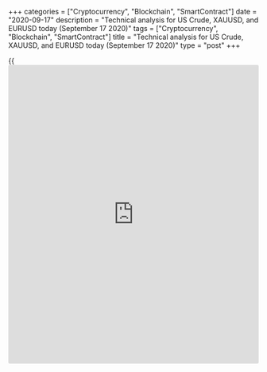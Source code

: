 +++
categories = ["Cryptocurrency", "Blockchain", "SmartContract"]
date = "2020-09-17"
description = "Technical analysis for US Crude, XAUUSD, and EURUSD today (September 17 2020)"
tags = ["Cryptocurrency", "Blockchain", "SmartContract"]
title = "Technical analysis for US Crude, XAUUSD, and EURUSD today (September 17 2020)"
type = "post"
+++

{{<iframe id="large-banner" src="https://www.bounty.group/#slide=28.0" width="100%" height="600" scrolling="no" style="border: 0px solid rgb(216, 221, 230); border-radius: 3px;">}}

2020-09-17

2020-09-17

Short-term forecast for oil, gold, and EURUSD for 17.09.2020Alex
Rodionov

I welcome my colleagues! I have made a price forecast for US Crude,
XAUUSD, and EURUSD using a combination of margin zones methodology and
technical analysis. Based on the market analysis, I suggest entry
signals for day traders.

The gold price hasn’t broken out the resistance level. The dollar has
been up in all pairs amid yesterday’s [news](https://www.letsplayfx.com/blog/forex-news-website/). EURUSD bears are trying to
break out the key support of the middle-term uptrend [1.1811 – 1.1791].
If the US session closes the euro-dollar below the support today, the
trend will turn down.

The article covers the following subjects:

## Oil price forecast for today: USCrude analysis

It is still relevant to enter oil purchases according to the pattern in
the medium-term chart. The middle-term oil trend is up. The target is
the high of August.

If the price breaks out the trend key support [37.34 – 36.72], we shall
sell oil with the target at the lower Target Zone 2 [31.14 — 30.52].

The oil short-term trend has turned up. Yesterday, the US session close
the price above Intermediary Zone [39.44 – 39.13]. Starting from today,
we enter buy trades with the target at the upper Target Zone [42.85 –
42.23].

I recommend entering long trades in the zone between Additional Zone and
Intermediary Zone. This is the price zone of [38.77 - 36.91]. To enter
buy trades, we need a corresponding pattern.

It is not yet relevant to sell oil.

### [USCrude ][1]trading ideas for today:

Buy according to the pattern in the zone of [38.77 - 36.91]. TakeProfit:
Target Zone [42.85 - 42.23]. StopLoss: according to the pattern rules.

* * *

## Gold price forecast for today: XAUUSD analysis

The gold price hasn’t broken out the resistance level today. The dollar
has strengthened amid yesterday’s [news](https://www.letsplayfx.com/blog/forex-news-website/). As a result, gold is falling. I
suggest entering holding the middle-term sell trades and entering new
ones at the current levels with the target at the levels of 1902.9,
1862.3.

Gold buyers haven’t consolidated the price above the key resistance of
the short-term downtrend. The resistance is in the zone [1957.7 –
1953.0]. None of the US session closed the price above the zone, as you
can see from the chart. So, the short-term downtrend continues.

Today, the gold price chart has drawn a double top pattern to sell. I
recommend entering short trades according to this pattern. There will
hardly be a deep correction up, as there is a sell signal in the medium-
term gold price chart.

The sell target is Target Zone [1899.4 – 1890.1]. It is not relevant to
buy gold now.

### [XAUUSD][2] trading ideas for today:

Sell according to the pattern in Intermediary Zone [1957.7 - 1953.0].
TakeProfit: Target Zone [1899.4 - 1890.1]. StopLoss: according to the
pattern rules.

* * *

## Euro/Dollar forecast for today: EURUSD analysis

EURUSD bears are trying to break out the key support of the middle-term
uptrend [1.1811 – 1.1791]. If the US session closes the euro-dollar
below the support, the trend will turn down. Starting from tomorrow, we
shall sell the euro with a target at Target Zone 2 [1.1611 — 1.1591].

It is clear from the hourly chart that the short-term trend has turned
down. The price has broken out the trend key support [1.1817 – 1.1807].
The 1-2-3 buy pattern didn’t work out yesterday.

Now, we shall enter sell trades with the target at the lower Target Zone
[1.1717 – 1.1697]. I recommend entering sell trades on the correction up
to [1.1847 – 1.1807]. A stop loss for sell positions should be above
1.1847, at a sufficient distance.

It is not yet relevant to buy the euro-dollar.

### [EURUSD][3] trading ideas for today:

Sell in the zone of [1.1847 - 1.1807]. TakeProfit: Target Zone [1.1717 -
1.1697]. StopLoss: 1.1869.

> IZ - Intermediary Zone: responsible for the price momentum reversing

>

> TZ - Target Zone: a zone that is 75% likely to be reached after IZ
breakout.

>

> GZ - Gold Zone: zone in the medium-term momentum.

>

> All zones are calculated based on the average [daily](https://www.fintecher.org/2020/03/03/forex-trading-daily-strategy/) price of the
instrument and margin requirements of the futures.

* * *

P.S. Did you like my article? Share it in social networks: it will be
the best “thank you" :)

Ask me questions and comment below. I’ll be glad to answer your
questions and give necessary explanations.

 **Useful links:**

  * I recommend trying to trade with a reliable broker [here][4]. The system allows you to trade by yourself or copy successful traders from all across the globe.
  * Use my promo-code BLOG for getting deposit bonus 50% on LiteForex platform. Just enter this code in the appropriate field while [depositing][5] your trading account.
  * Telegram channel with high-quality analytics, Forex reviews, training articles, and other useful things for traders <t.me/liteforex>

## Price chart of XAUUSD in real time mode

The content of this article reflects the author’s opinion and does not
necessarily reflect the official position of LiteForex. The material
published on this page is provided for informational purposes only and
should not be considered as the provision of investment advice for the
purposes of Directive 2004/39/EC.

Rate this article:

{{value}}

( {{count}} {{title}} )

   1. my.liteforex.com/trading?type=oil
   2. my.liteforex.com/trading/chart?symbol=XAUUSD
   3. my.liteforex.com/trading/chart?symbol=EURUSD
   4. my.liteforex.com/?category=analysts-opinions&slug=short-term-forecast-for-oil-gold-and-eurusd-for-17092020&openPopup=%2Fregistration%2Fpopup&utm_source=blog&utm_medium=article&utm_campaign=bonus
   5. my.liteforex.com/deposit/?category=analysts-opinions&slug=short-term-forecast-for-oil-gold-and-eurusd-for-17092020&promo_code=BLOG&utm_source=blog&utm_medium=article&utm_campaign=bonus